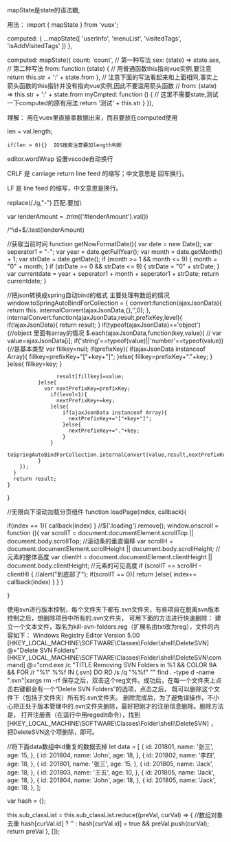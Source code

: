 mapState是state的语法糖,

用法：
<template>
{{ userInfo }} ...
</template>
import { mapState } from 'vuex';

computed: {
	...mapState([
	  'userInfo',
	  'menuList',
	  'visitedTags',
	  'isAddVisitedTags'
	])
},

computed: mapState({
    count: 'count', // 第一种写法
    sex: (state) => state.sex, // 第二种写法
    from: function (state) { // 用普通函数this指向vue实例,要注意
      return this.str + ':' + state.from
    },
    // 注意下面的写法看起来和上面相同,事实上箭头函数的this指针并没有指向vue实例,因此不要滥用箭头函数
    // from: (state) => this.str + ':' + state.from
    myCmpted: function () {
      // 这里不需要state,测试一下computed的原有用法
      return '测试' + this.str
    }
}),
  
  
  
理解：  用在vuex里直接拿数据出来，而且要放在computed使用


len = val.length;

    if(len > 0){}  IOS搜索注意要加length判断
	
editor.wordWrap   设置vscode自动换行


CRLF 是 carriage return line feed 的缩写；中文意思是 回车换行。


LF 是 line feed 的缩写，中文意思是换行。


replace(/\./g,"-")   匹配.要加\  	


var lenderAmount = $.trim($('#lenderAmount').val())

/^\d+$/.test(lenderAmount)

//获取当前时间
function getNowFormatDate(){
  var date = new Date();
  var seperator1 = "-";
  var year = date.getFullYear();
  var month = date.getMonth() + 1;
  var strDate = date.getDate();
  if (month >= 1 && month <= 9) {
      month = "0" + month;
  }
  if (strDate >= 0 && strDate <= 9) {
      strDate = "0" + strDate;
  }
  var currentdate = year + seperator1 + month + seperator1 + strDate;
  return currentdate;
}


//把json转换成spring自动bind的格式    主要处理有数组的情况
window.toSpringAutoBindForCollection = {
  convert:function(ajaxJsonData){
      return this. internalConvert(ajaxJsonData,{},'',0);
    },
    internalConvert:function(ajaxJsonData,result,prefixKey,level){
      if(!ajaxJsonData){
        return result;
      }
      if(typeof(ajaxJsonData)=='object'){//object 里面有array的情况
        $.each(ajaxJsonData,function(key,value){
          // var value=ajaxJsonData[i];
              if('string'==typeof(value)||'number'==typeof(value)){//是基本类型
                var fillkey=null;
                if(prefixKey){
                  if(ajaxJsonData instanceof Array){
                    fillkey=prefixKey+"["+key+"]";
                      }else{
                        fillkey=prefixKey+"."+key;
                      }
                }else{
                    fillkey=key;
                }

                    result[fillkey]=value;
              }else{
                var nextPrefixKey=prefixKey;
                  if(level<1){
                    nextPrefixKey+=key;
                  }else{
                      if(ajaxJsonData instanceof Array){
                        nextPrefixKey+="["+key+"]";
                      }else{
                        nextPrefixKey+="."+key;
                      }
                  }
                  toSpringAutoBindForCollection.internalConvert(value,result,nextPrefixKey,level+1)
              }
        });
      }
      return result;
    }
}


//无限向下滚动加载分页组件
function loadPage(index, callback){

  if(index == 1){
    callback(index)
  }
  //$('.loading').remove();
  window.onscroll = function (){
    var scrollT = document.documentElement.scrollTop || document.body.scrollTop; //滚动条的垂直偏移
    var scrollH = document.documentElement.scrollHeight || document.body.scrollHeight; //元素的整体高度
    var clientH = document.documentElement.clientHeight || document.body.clientHeight; //元素的可见高度
    if (scrollT == scrollH - clientH) {
      //alert("到底部了");
      if(scrollT == 0){
        return
      }else{
        index++
        callback(index)
      }
    }
  }

}


使用svn进行版本控制，每个文件夹下都有.svn文件夹，有些项目在脱离svn版本控制之后，想删除项目中所有的.svn文件夹，
可用下面的方法进行快速删除：
建立一个文本文件，取名为kill-svn-folders.reg（扩展名由txt改为reg），文件的内容如下：
Windows Registry Editor Version 5.00
[HKEY_LOCAL_MACHINE\SOFTWARE\Classes\Folder\shell\DeleteSVN]
@="Delete SVN Folders"
[HKEY_LOCAL_MACHINE\SOFTWARE\Classes\Folder\shell\DeleteSVN\command]
@="cmd.exe /c \"TITLE Removing SVN Folders in %1 && COLOR 9A && FOR /r \"%1\" %%f IN (.svn) DO RD /s /q \"%%f\" \""
find . -type d -name ".svn"|xargs rm -rf
保存之后，双击这个reg文件。成功后，在每一个文件夹上点击右键都会有一个“Delete SVN Folders”的选项，点击之后，
既可以删除这个文件下（包括子文件夹）所有的.svn文件夹。
删除完成后，为了避免误操作，不小心把正处于版本管理中的.svn文件夹删除，最好把刚才的注册信息删除。删除方法是，
打开注册表（在运行中用regedit命令），找到[HKEY_LOCAL_MACHINE\SOFTWARE\Classes\Folder\shell\DeleteSVN] ，
把DeleteSVN这个项删除，即可。



//将下面data数组中id重复的数据去掉
let data = [
	{ id: 201801, name: '张三', age: 15, },
	{ id: 201804, name: 'John', age: 18, },
	{ id: 201802, name: '李四', age: 18, },
	{ id: 201801, name: '张三', age: 15, },
	{ id: 201805, name: 'Jack', age: 18, },
	{ id: 201803, name: '王五', age: 10, },
	{ id: 201805, name: 'Jack', age: 18, },
	{ id: 201804, name: 'John', age: 18, },
	{ id: 201805, name: 'Jack', age: 18, },
];

var hash = {};     

this.sub_classList = this.sub_classList.reduce((preVal, curVal) => {    //数组对象去重
	hash[curVal.id] ? '' : hash[curVal.id] = true && preVal.push(curVal); 
	return preVal 
}, []);
